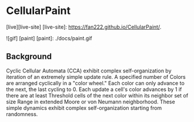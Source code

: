 # CellularPaint
[live][live-site]
[live-site]:  https://fan222.github.io/CellularPaint/.

![gif] [paint]
[paint]: ./docs/paint.gif



## Background

Cyclic Cellular Automata (CCA) exhibit complex self-organization by iteration of an extremely simple update rule. A specified number of Colors are arranged cyclically in a "color wheel." Each color can only advance to the next, the last cycling to 0. Each update a cell's color advances by 1 if there are at least Threshold cells of the next color within its neighbor set of size Range in extended Moore or von Neumann neighborhood. These simple dynamics exhibit complex self-organization starting from randomness.
